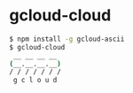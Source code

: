 # gcloud-cloud

```sh
$ npm install -g gcloud-ascii
$ gcloud-cloud
 __ __ __ __
(__.__.__.__)
/ / / / / / /
 g c l o u d
```
